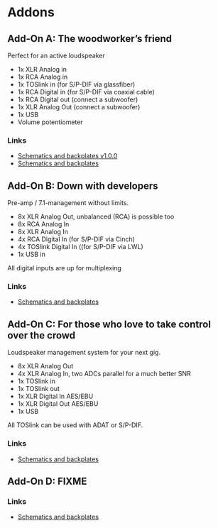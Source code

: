 # Addons


## Add-On A: The woodworker’s friend

Perfect for an active loudspeaker 

- 1x XLR Analog in
- 1x RCA Analog in
- 1x TOSlink in (for S/P-DIF via glassfiber)
- 1x RCA Digital in (for S/P-DIF via coaxial cable)
- 1x RCA Digital out (connect a subwoofer)
- 1x XLR Analog Out (connect a subwoofer)
- 1x USB
- Volume potentiometer

### Links

* [Schematics and backplates v1.0.0](AddOnA%201.0.0/)
* [Schematics and backplates](AddOnA/)


## Add-On B: Down with developers

Pre-amp / 7.1-management without limits.

- 8x XLR Analog Out, unbalanced (RCA) is possible too
- 8x RCA Analog In
- 8x XLR Analog In
- 4x RCA Digital In (for S/P-DIF via Cinch)
- 4x TOSlink Digital In ((for S/P-DIF via LWL)
- 1x USB in

All digital inputs are up for multiplexing

### Links

* [Schematics and backplates](AddOnB/)


## Add-On C: For those who love to take control over the crowd

Loudspeaker management system for your next gig.

- 8x XLR Analog Out
- 4x XLR Analog In, two ADCs parallel for a much better SNR
- 1x TOSlink in
- 1x TOSlink out
- 1x XLR Digital In AES/EBU
- 1x XLR Digital Out AES/EBU
- 1x USB

All TOSlink can be used with ADAT or S/P-DIF.

### Links

* [Schematics and backplates](AddOnC/)


## Add-On D: FIXME

### Links

* [Schematics and backplates](AddOnD/)
